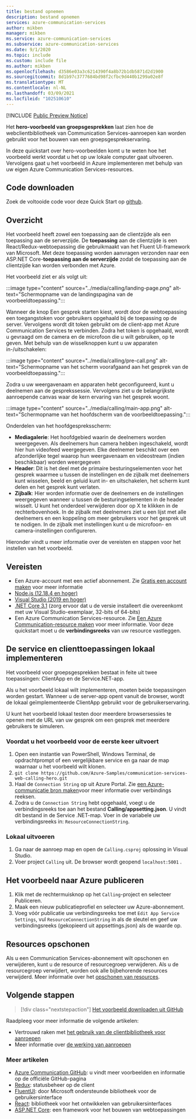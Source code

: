 ```yaml
---
title: bestand opnemen
description: bestand opnemen
services: azure-communication-services
author: mikben
manager: mikben
ms.service: azure-communication-services
ms.subservice: azure-communication-services
ms.date: 9/1/2020
ms.topic: include
ms.custom: include file
ms.author: mikben
ms.openlocfilehash: d3586e03a3c6214390f4a8b72b1db5871d2d1900
ms.sourcegitcommit: 8d1b97c3777684bd98f2cfbc9d440b1299a02e8f
ms.translationtype: MT
ms.contentlocale: nl-NL
ms.lasthandoff: 03/09/2021
ms.locfileid: "102510610"
---
```

[!INCLUDE [Public Preview Notice](../../includes/public-preview-include.md)]

Het **hero-voorbeeld van groepsgesprekken** laat zien hoe de webclientbibliotheek van Communication Services-aanroepen kan worden gebruikt voor het bouwen van een groepsgesprekservaring.

In deze quickstart over hero-voorbeelden komt u te weten hoe het voorbeeld werkt voordat u het op uw lokale computer gaat uitvoeren. Vervolgens gaat u het voorbeeld in Azure implementeren met behulp van uw eigen Azure Communication Services-resources.

## <a name="download-code"></a>Code downloaden

Zoek de voltooide code voor deze Quick Start op [github](https://github.com/Azure-Samples/communication-services-web-calling-hero).

## <a name="overview"></a>Overzicht

Het voorbeeld heeft zowel een toepassing aan de clientzijde als een toepassing aan de serverzijde. De **toepassing** aan de clientzijde is een React/Redux-webtoepassing die gebruikmaakt van het Fluent UI-framework van Microsoft. Met deze toepassing worden aanvragen verzonden naar een ASP.NET Core-**toepassing aan de serverzijde** zodat de toepassing aan de clientzijde kan worden verbonden met Azure.

Het voorbeeld ziet er als volgt uit:

:::image type="content" source="../media/calling/landing-page.png" alt-text="Schermopname van de landingspagina van de voorbeeldtoepassing.":::

Wanneer de knop Een gesprek starten kiest, wordt door de webtoepassing een toegangstoken voor gebruikers opgehaald bij de toepassing op de server. Vervolgens wordt dit token gebruikt om de client-app met Azure Communication Services te verbinden. Zodra het token is opgehaald, wordt u gevraagd om de camera en de microfoon die u wilt gebruiken, op te geven. Met behulp van de wisselknoppen kunt u uw apparaten in-/uitschakelen:

:::image type="content" source="../media/calling/pre-call.png" alt-text="Schermopname van het scherm voorafgaand aan het gesprek van de voorbeeldtoepassing.":::

Zodra u uw weergavenaam en apparaten hebt geconfigureerd, kunt u deelnemen aan de gesprekssessie. Vervolgens ziet u de belangrijkste aanroepende canvas waar de kern ervaring van het gesprek woont.

:::image type="content" source="../media/calling/main-app.png" alt-text="Schermopname van het hoofdscherm van de voorbeeldtoepassing.":::

Onderdelen van het hoofdgespreksscherm:

- **Mediagalerie**: Het hoofdgebied waarin de deelnemers worden weergegeven. Als deelnemers hun camera hebben ingeschakeld, wordt hier hun videofeed weergegeven. Elke deelnemer beschikt over een afzonderlijke tegel waarop hun weergavenaam en videostream (indien beschikbaar) worden weergegeven
- **Header**: Dit is het deel met de primaire besturingselementen voor het gesprek waarmee u tussen de instellingen en de zijbalk met deelnemers kunt wisselen, beeld en geluid kunt in- en uitschakelen, het scherm kunt delen en het gesprek kunt verlaten.
- **Zijbalk**: Hier worden informatie over de deelnemers en de instellingen weergegeven wanneer u tussen de besturingselementen in de header wisselt. U kunt het onderdeel verwijderen door op X te klikken in de rechterbovenhoek. In de zijbalk met deelnemers ziet u een lijst met alle deelnemers en een koppeling om meer gebruikers voor het gesprek uit te nodigen. In de zijbalk met instellingen kunt u de microfoon- en camera-instellingen configureren.

Hieronder vindt u meer informatie over de vereisten en stappen voor het instellen van het voorbeeld.

## <a name="prerequisites"></a>Vereisten

- Een Azure-account met een actief abonnement. Zie [Gratis een account maken](https://azure.microsoft.com/free/?WT.mc_id=A261C142F) voor meer informatie
- [Node.js (12.18.4 en hoger)](https://nodejs.org/en/download/)
- [Visual Studio (2019 en hoger)](https://visualstudio.microsoft.com/vs/)
- [.NET Core 3.1](https://dotnet.microsoft.com/download/dotnet-core/3.1) (zorg ervoor dat u de versie installeert die overeenkomt met uw Visual Studio-exemplaar, 32-bits of 64-bits)
- Een Azure Communication Services-resource. Zie [Een Azure Communication-resource maken](../../quickstarts/create-communication-resource.md) voor meer informatie. Voor deze quickstart moet u de **verbindingsreeks** van uw resource vastleggen.

## <a name="locally-deploy-the-service--client-applications"></a>De service en clienttoepassingen lokaal implementeren

Het voorbeeld voor groepsgesprekken bestaat in feite uit twee toepassingen: ClientApp en de Service.NET-app.

Als u het voorbeeld lokaal wilt implementeren, moeten beide toepassingen worden gestart. Wanneer u de server-app opent vanuit de browser, wordt de lokaal geïmplementeerde ClientApp gebruikt voor de gebruikerservaring.

U kunt het voorbeeld lokaal testen door meerdere browsersessies te openen met de URL van uw gesprek om een gesprek met meerdere gebruikers te simuleren.

### <a name="before-running-the-sample-for-the-first-time"></a>Voordat u het voorbeeld voor de eerste keer uitvoert

1. Open een instantie van PowerShell, Windows Terminal, de opdrachtprompt of een vergelijkbare service en ga naar de map waarnaar u het voorbeeld wilt klonen.
2. `git clone https://github.com/Azure-Samples/communication-services-web-calling-hero.git`
3. Haal de `Connection String` op uit Azure Portal. Zie [een Azure-communicatie bron maken](../../quickstarts/create-communication-resource.md)voor meer informatie over verbindings reeksen.
4. Zodra u de `Connection String` hebt opgehaald, voegt u de verbindingsreeks toe aan het bestand **Calling/appsetting.json**. U vindt dit bestand in de Service .NET-map. Voer in de variabele uw verbindingsreeks in: `ResourceConnectionString`.

### <a name="local-run"></a>Lokaal uitvoeren

1. Ga naar de aanroep map en open de `Calling.csproj` oplossing in Visual Studio.
2. Voer project `Calling` uit. De browser wordt geopend `localhost:5001` .

## <a name="publish-the-sample-to-azure"></a>Het voorbeeld naar Azure publiceren

1. Klik met de rechtermuisknop op het `Calling`-project en selecteer Publiceren.
2. Maak een nieuw publicatieprofiel en selecteer uw Azure-abonnement.
3. Voeg vóór publicatie uw verbindingsreeks toe met `Edit App Service Settings`, vul `ResourceConnectionString` in als de sleutel en geef uw verbindingsreeks (gekopieerd uit appsettings.json) als de waarde op.

## <a name="clean-up-resources"></a>Resources opschonen

Als u een Communication Services-abonnement wilt opschonen en verwijderen, kunt u de resource of resourcegroep verwijderen. Als u de resourcegroep verwijdert, worden ook alle bijbehorende resources verwijderd. Meer informatie over het [opschonen van resources](../../quickstarts/create-communication-resource.md#clean-up-resources).

## <a name="next-steps"></a>Volgende stappen

>[!div class="nextstepaction"]
>[Het voorbeeld downloaden uit GitHub](https://github.com/Azure-Samples/communication-services-web-calling-hero)

Raadpleeg voor meer informatie de volgende artikelen:

- Vertrouwd raken met [het gebruik van de clientbibliotheek voor aanroepen](../../quickstarts/voice-video-calling/calling-client-samples.md)
- Meer informatie over [de werking van aanroepen](../../concepts/voice-video-calling/about-call-types.md)

### <a name="additional-reading"></a>Meer artikelen

- [Azure Communication GitHub](https://github.com/Azure/communication): u vindt meer voorbeelden en informatie op de officiële GitHub-pagina
- [Redux](https://redux.js.org/): statusbeheer op de client
- [FluentUI](https://aka.ms/fluent-ui): door Microsoft ondersteunde bibliotheek voor de gebruikersinterface
- [React](https://reactjs.org/): bibliotheek voor het ontwikkelen van gebruikersinterfaces
- [ASP.NET Core](/aspnet/core/introduction-to-aspnet-core?preserve-view=true&view=aspnetcore-3.1): een framework voor het bouwen van webtoepassingen
